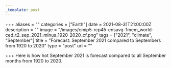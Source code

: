 ```yaml
---
_template: post
---
```





+++
aliases = ""
categories = ["Earth"]
date = 2021-08-31T21:00:00Z
description = ""
image = "/images/cmip5-rcp45-ensavg-1mem_world-ced_t2_sep_2021_minus_1920-2020_cf.png"
tags = ["2021", "climate", "September"]
title = "Forecast: September 2021 compared to Septembers from 1920 to 2020"
type = "post"
url = ""

+++
Here is how hot September 2021 is forecast compared to all September months from 1920 to 2020.
